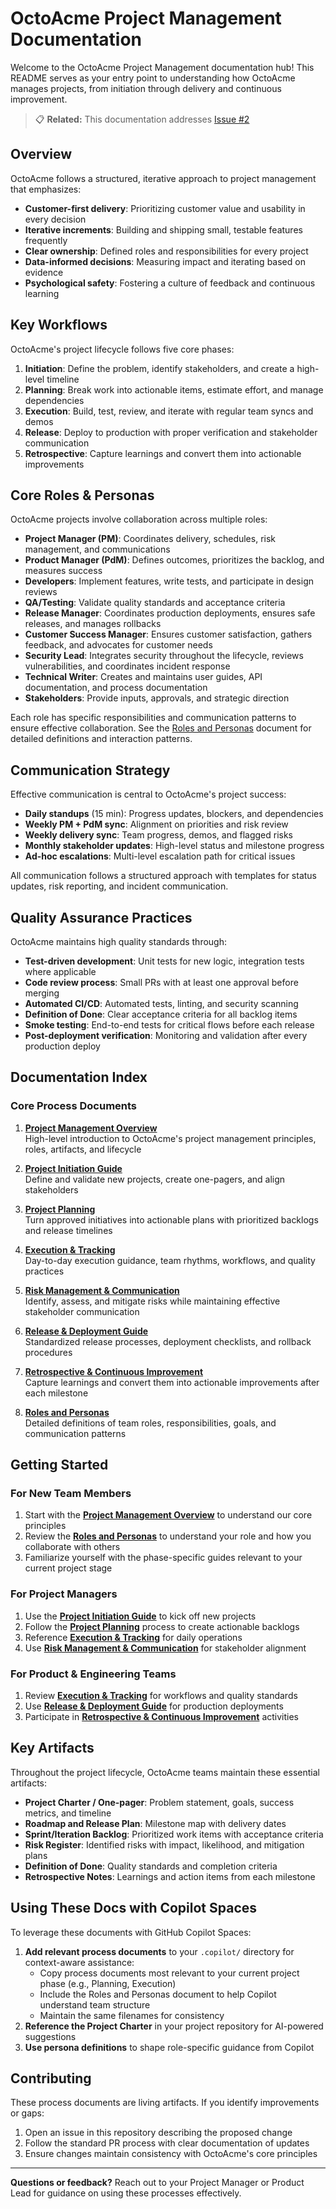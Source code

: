# OctoAcme Project Management Documentation

Welcome to the OctoAcme Project Management documentation hub! This README serves as your entry point to understanding how OctoAcme manages projects, from initiation through delivery and continuous improvement.

> 📋 **Related:** This documentation addresses [Issue #2](https://github.com/truco-strands/skills-scale-institutional-knowledge-using-copilot-spaces/issues/2)

## Overview

OctoAcme follows a structured, iterative approach to project management that emphasizes:

- **Customer-first delivery**: Prioritizing customer value and usability in every decision
- **Iterative increments**: Building and shipping small, testable features frequently
- **Clear ownership**: Defined roles and responsibilities for every project
- **Data-informed decisions**: Measuring impact and iterating based on evidence
- **Psychological safety**: Fostering a culture of feedback and continuous learning

## Key Workflows

OctoAcme's project lifecycle follows five core phases:

1. **Initiation**: Define the problem, identify stakeholders, and create a high-level timeline
2. **Planning**: Break work into actionable items, estimate effort, and manage dependencies
3. **Execution**: Build, test, review, and iterate with regular team syncs and demos
4. **Release**: Deploy to production with proper verification and stakeholder communication
5. **Retrospective**: Capture learnings and convert them into actionable improvements

## Core Roles & Personas

OctoAcme projects involve collaboration across multiple roles:

- **Project Manager (PM)**: Coordinates delivery, schedules, risk management, and communications
- **Product Manager (PdM)**: Defines outcomes, prioritizes the backlog, and measures success
- **Developers**: Implement features, write tests, and participate in design reviews
- **QA/Testing**: Validate quality standards and acceptance criteria
- **Release Manager**: Coordinates production deployments, ensures safe releases, and manages rollbacks
- **Customer Success Manager**: Ensures customer satisfaction, gathers feedback, and advocates for customer needs
- **Security Lead**: Integrates security throughout the lifecycle, reviews vulnerabilities, and coordinates incident response
- **Technical Writer**: Creates and maintains user guides, API documentation, and process documentation
- **Stakeholders**: Provide inputs, approvals, and strategic direction

Each role has specific responsibilities and communication patterns to ensure effective collaboration. See the [Roles and Personas](./octoacme-roles-and-personas.md) document for detailed definitions and interaction patterns.

## Communication Strategy

Effective communication is central to OctoAcme's project success:

- **Daily standups** (15 min): Progress updates, blockers, and dependencies
- **Weekly PM + PdM sync**: Alignment on priorities and risk review
- **Weekly delivery sync**: Team progress, demos, and flagged risks
- **Monthly stakeholder updates**: High-level status and milestone progress
- **Ad-hoc escalations**: Multi-level escalation path for critical issues

All communication follows a structured approach with templates for status updates, risk reporting, and incident communication.

## Quality Assurance Practices

OctoAcme maintains high quality standards through:

- **Test-driven development**: Unit tests for new logic, integration tests where applicable
- **Code review process**: Small PRs with at least one approval before merging
- **Automated CI/CD**: Automated tests, linting, and security scanning
- **Definition of Done**: Clear acceptance criteria for all backlog items
- **Smoke testing**: End-to-end tests for critical flows before each release
- **Post-deployment verification**: Monitoring and validation after every production deploy

## Documentation Index

### Core Process Documents

1. **[Project Management Overview](./octoacme-project-management-overview.md)**  
   High-level introduction to OctoAcme's project management principles, roles, artifacts, and lifecycle

2. **[Project Initiation Guide](./octoacme-project-initiation.md)**  
   Define and validate new projects, create one-pagers, and align stakeholders

3. **[Project Planning](./octoacme-project-planning.md)**  
   Turn approved initiatives into actionable plans with prioritized backlogs and release timelines

4. **[Execution & Tracking](./octoacme-execution-and-tracking.md)**  
   Day-to-day execution guidance, team rhythms, workflows, and quality practices

5. **[Risk Management & Communication](./octoacme-risks-and-communication.md)**  
   Identify, assess, and mitigate risks while maintaining effective stakeholder communication

6. **[Release & Deployment Guide](./octoacme-release-and-deployment.md)**  
   Standardized release processes, deployment checklists, and rollback procedures

7. **[Retrospective & Continuous Improvement](./octoacme-retrospective-and-continuous-improvement.md)**  
   Capture learnings and convert them into actionable improvements after each milestone

8. **[Roles and Personas](./octoacme-roles-and-personas.md)**  
   Detailed definitions of team roles, responsibilities, goals, and communication patterns

## Getting Started

### For New Team Members

1. Start with the **[Project Management Overview](./octoacme-project-management-overview.md)** to understand our core principles
2. Review the **[Roles and Personas](./octoacme-roles-and-personas.md)** to understand your role and how you collaborate with others
3. Familiarize yourself with the phase-specific guides relevant to your current project stage

### For Project Managers

1. Use the **[Project Initiation Guide](./octoacme-project-initiation.md)** to kick off new projects
2. Follow the **[Project Planning](./octoacme-project-planning.md)** process to create actionable backlogs
3. Reference **[Execution & Tracking](./octoacme-execution-and-tracking.md)** for daily operations
4. Use **[Risk Management & Communication](./octoacme-risks-and-communication.md)** for stakeholder alignment

### For Product & Engineering Teams

1. Review **[Execution & Tracking](./octoacme-execution-and-tracking.md)** for workflows and quality standards
2. Use **[Release & Deployment Guide](./octoacme-release-and-deployment.md)** for production deployments
3. Participate in **[Retrospective & Continuous Improvement](./octoacme-retrospective-and-continuous-improvement.md)** activities

## Key Artifacts

Throughout the project lifecycle, OctoAcme teams maintain these essential artifacts:

- **Project Charter / One-pager**: Problem statement, goals, success metrics, and timeline
- **Roadmap and Release Plan**: Milestone map with delivery dates
- **Sprint/Iteration Backlog**: Prioritized work items with acceptance criteria
- **Risk Register**: Identified risks with impact, likelihood, and mitigation plans
- **Definition of Done**: Quality standards and completion criteria
- **Retrospective Notes**: Learnings and action items from each milestone

## Using These Docs with Copilot Spaces

To leverage these documents with GitHub Copilot Spaces:

1. **Add relevant process documents** to your `.copilot/` directory for context-aware assistance:
   - Copy process documents most relevant to your current project phase (e.g., Planning, Execution)
   - Include the Roles and Personas document to help Copilot understand team structure
   - Maintain the same filenames for consistency
2. **Reference the Project Charter** in your project repository for AI-powered suggestions
3. **Use persona definitions** to shape role-specific guidance from Copilot

## Contributing

These process documents are living artifacts. If you identify improvements or gaps:

1. Open an issue in this repository describing the proposed change
2. Follow the standard PR process with clear documentation of updates
3. Ensure changes maintain consistency with OctoAcme's core principles

---

**Questions or feedback?** Reach out to your Project Manager or Product Lead for guidance on using these processes effectively.
